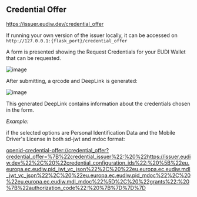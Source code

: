 ## Credential Offer 

<https://issuer.eudiw.dev/credential_offer>

If running your own version of the issuer locally, it can be accessed on ```http://127.0.0.1:{flask_port}/credential_offer```

A form is presented showing the Request Credentials for your EUDI Wallet that can be requested.

![image](https://github.com/devisefutures/eudiw-issuer/assets/61158161/3bf05140-2416-44b5-970f-7b1c8bc2525a)

After submitting, a qrcode and DeepLink is generated:

![image](https://github.com/devisefutures/eudiw-issuer/assets/61158161/368e34fb-7f06-4c99-8c2b-e4601bccfa9e)

This generated DeepLink contains information about the credentials chosen in the form.

 *Example:*

   if the selected options are Personal Identification Data and the Mobile Driver's License in both sd-jwt and mdoc format:
   
  <openid-credential-offer://credential_offer?credential_offer=%7B%22credential_issuer%22:%20%22https://issuer.eudiw.dev%22%2C%20%22credential_configuration_ids%22:%20%5B%22eu.europa.ec.eudiw.pid_jwt_vc_json%22%2C%20%22eu.europa.ec.eudiw.mdl_jwt_vc_json%22%2C%20%22eu.europa.ec.eudiw.pid_mdoc%22%2C%20%22eu.europa.ec.eudiw.mdl_mdoc%22%5D%2C%20%22grants%22:%20%7B%22authorization_code%22:%20%7B%7D%7D%7D>

